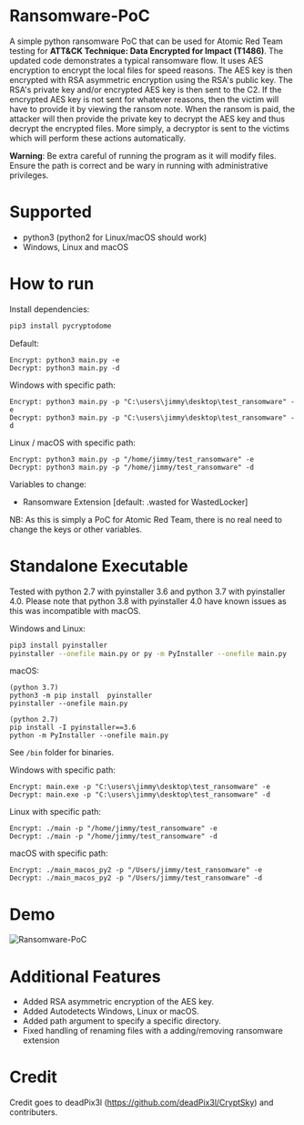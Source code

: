 # Ransomware-PoC
A simple python ransomware PoC that can be used for Atomic Red Team testing for **ATT&CK Technique: Data Encrypted for Impact (T1486)**. The updated code demonstrates a typical ransomware flow. It uses AES encryption to encrypt the local files for speed reasons. The AES key is then encrypted with RSA asymmetric encryption using the RSA's public key. The RSA's private key and/or encrypted AES key is then sent to the C2. If the encrypted AES key is not sent for whatever reasons, then the victim will have to provide it by viewing the ransom note. When the ransom is paid, the attacker will then provide the private key to decrypt the AES key and thus decrypt the encrypted files. More simply, a decryptor is sent to the victims which will perform these actions automatically. 

**Warning**: Be extra careful of running the program as it will modify files. Ensure the path is correct and be wary in running with administrative privileges.

# Supported
* python3 (python2 for Linux/macOS should work)
* Windows, Linux and macOS

# How to run
Install dependencies:
```bash
pip3 install pycryptodome
```

Default:
```
Encrypt: python3 main.py -e
Decrypt: python3 main.py -d
```

Windows with specific path:
```
Encrypt: python3 main.py -p "C:\users\jimmy\desktop\test_ransomware" -e
Decrypt: python3 main.py -p "C:\users\jimmy\desktop\test_ransomware" -d
```

Linux / macOS with specific path:
```
Encrypt: python3 main.py -p "/home/jimmy/test_ransomware" -e
Decrypt: python3 main.py -p "/home/jimmy/test_ransomware" -d
```

Variables to change:
* Ransomware Extension [default: .wasted for WastedLocker]

NB: As this is simply a PoC for Atomic Red Team, there is no real need to change the keys or other variables.

# Standalone Executable
Tested with python 2.7 with pyinstaller 3.6 and python 3.7 with pyinstaller 4.0. Please note that python 3.8 with pyinstaller 4.0 have known issues as this was incompatible with macOS.

Windows and Linux:
```bash
pip3 install pyinstaller
pyinstaller --onefile main.py or py -m PyInstaller --onefile main.py
```

macOS:
```
(python 3.7)
python3 -m pip install  pyinstaller
pyinstaller --onefile main.py

(python 2.7)
pip install -I pyinstaller==3.6
python -m PyInstaller --onefile main.py
```

See `/bin` folder for binaries.

Windows with specific path:
```
Encrypt: main.exe -p "C:\users\jimmy\desktop\test_ransomware" -e
Decrypt: main.exe -p "C:\users\jimmy\desktop\test_ransomware" -d
```

Linux with specific path:
```
Encrypt: ./main -p "/home/jimmy/test_ransomware" -e
Decrypt: ./main -p "/home/jimmy/test_ransomware" -d
```

macOS with specific path:
```
Encrypt: ./main_macos_py2 -p "/Users/jimmy/test_ransomware" -e
Decrypt: ./main_macos_py2 -p "/Users/jimmy/test_ransomware" -d
```

# Demo
![Ransomware-PoC](/demo/download.gif)

# Additional Features
* Added RSA asymmetric encryption of the AES key.
* Added Autodetects Windows, Linux or macOS.
* Added path argument to specify a specific directory.
* Fixed handling of renaming files with a adding/removing ransomware extension

# Credit
Credit goes to deadPix3l (https://github.com/deadPix3l/CryptSky) and contributers.
